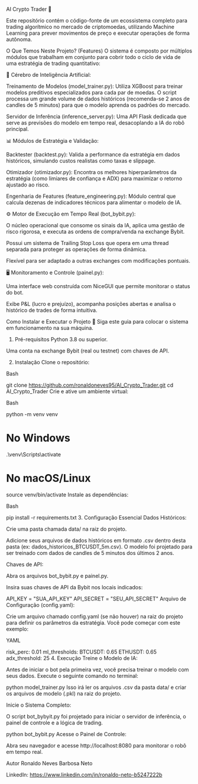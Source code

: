 AI Crypto Trader 🤖

Este repositório contém o código-fonte de um ecossistema completo para trading algorítmico no mercado de criptomoedas, utilizando Machine Learning para prever movimentos de preço e executar operações de forma autônoma.

O Que Temos Neste Projeto? (Features)
O sistema é composto por múltiplos módulos que trabalham em conjunto para cobrir todo o ciclo de vida de uma estratégia de trading quantitativo:

🧠 Cérebro de Inteligência Artificial:

Treinamento de Modelos (model_trainer.py): Utiliza XGBoost para treinar modelos preditivos especializados para cada par de moedas. O script processa um grande volume de dados históricos (recomenda-se 2 anos de candles de 5 minutos) para que o modelo aprenda os padrões do mercado.

Servidor de Inferência (inference_server.py): Uma API Flask dedicada que serve as previsões do modelo em tempo real, desacoplando a IA do robô principal.

📊 Módulos de Estratégia e Validação:

Backtester (backtest.py): Valida a performance da estratégia em dados históricos, simulando custos realistas como taxas e slippage.

Otimizador (otimizador.py): Encontra os melhores hiperparâmetros da estratégia (como limiares de confiança e ADX) para maximizar o retorno ajustado ao risco.

Engenharia de Features (feature_engineering.py): Módulo central que calcula dezenas de indicadores técnicos para alimentar o modelo de IA.

⚙️ Motor de Execução em Tempo Real (bot_bybit.py):

O núcleo operacional que consome os sinais da IA, aplica uma gestão de risco rigorosa, e executa as ordens de compra/venda na exchange Bybit.

Possui um sistema de Trailing Stop Loss que opera em uma thread separada para proteger as operações de forma dinâmica.

Flexível para ser adaptado a outras exchanges com modificações pontuais.

🖥️ Monitoramento e Controle (painel.py):

Uma interface web construída com NiceGUI que permite monitorar o status do bot.

Exibe P&L (lucro e prejuízo), acompanha posições abertas e analisa o histórico de trades de forma intuitiva.

Como Instalar e Executar o Projeto 🚀
Siga este guia para colocar o sistema em funcionamento na sua máquina.

1. Pré-requisitos
Python 3.8 ou superior.

Uma conta na exchange Bybit (real ou testnet) com chaves de API.

2. Instalação
Clone o repositório:

Bash

git clone https://github.com/ronaldoneves95/AI_Crypto_Trader.git
cd AI_Crypto_Trader
Crie e ative um ambiente virtual:

Bash

python -m venv venv
# No Windows
.\venv\Scripts\activate
# No macOS/Linux
source venv/bin/activate
Instale as dependências:

Bash

pip install -r requirements.txt
3. Configuração Essencial
Dados Históricos:

Crie uma pasta chamada data/ na raiz do projeto.

Adicione seus arquivos de dados históricos em formato .csv dentro desta pasta (ex: dados_historicos_BTCUSDT_5m.csv). O modelo foi projetado para ser treinado com dados de candles de 5 minutos dos últimos 2 anos.

Chaves de API:

Abra os arquivos bot_bybit.py e painel.py.

Insira suas chaves de API da Bybit nos locais indicados:


API_KEY = "SUA_API_KEY"
API_SECRET = "SEU_API_SECRET"
Arquivo de Configuração (config.yaml):

Crie um arquivo chamado config.yaml (se não houver) na raiz do projeto para definir os parâmetros da estratégia. Você pode começar com este exemplo:

YAML

risk_perc: 0.01
ml_thresholds:
  BTCUSDT: 0.65
  ETHUSDT: 0.65
adx_threshold: 25
4. Execução
Treine o Modelo de IA:

Antes de iniciar o bot pela primeira vez, você precisa treinar o modelo com seus dados. Execute o seguinte comando no terminal:


python model_trainer.py
Isso irá ler os arquivos .csv da pasta data/ e criar os arquivos de modelo (.pkl) na raiz do projeto.

Inicie o Sistema Completo:

O script bot_bybyit.py foi projetado para iniciar o servidor de inferência, o painel de controle e a lógica de trading.


python bot_bybit.py
Acesse o Painel de Controle:

Abra seu navegador e acesse http://localhost:8080 para monitorar o robô em tempo real.

Autor
Ronaldo Neves Barbosa Neto

LinkedIn: https://www.linkedin.com/in/ronaldo-neto-b5247222b
